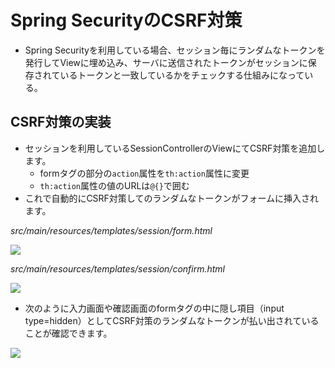 # Spring SecurityのCSRF対策

- Spring Securityを利用している場合、セッション毎にランダムなトークンを発行してViewに埋め込み、サーバに送信されたトークンがセッションに保 存されているトークンと一致しているかをチェックする仕組みになっている。

## CSRF対策の実装

- セッションを利用しているSessionControllerのViewにてCSRF対策を追加します。
  - formタグの部分の`action`属性を`th:action`属性に変更
  - `th:action`属性の値のURLは`@{}`で囲む
- これで自動的にCSRF対策してのランダムなトークンがフォームに挿入されます。

_src/main/resources/templates/session/form.html_

![](https://www.image-pit.com/sboot-text/img/spring-security-csrf-01.png)

_src/main/resources/templates/session/confirm.html_

![](https://www.image-pit.com/sboot-text/img/spring-security-csfr-02.png)

- 次のように入力画面や確認画面のformタグの中に隠し項目（input type=hidden）としてCSRF対策のランダムなトークンが払い出されていることが確認できます。

![](https://www.image-pit.com/sboot-text/img/spring-security-csrf-03.png)

